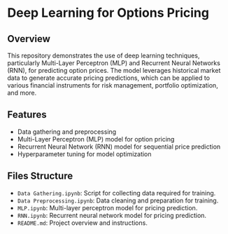 # Deep Learning for Options Pricing

## Overview
This repository demonstrates the use of deep learning techniques, particularly Multi-Layer Perceptron (MLP) and Recurrent Neural Networks (RNN), for predicting option prices. The model leverages historical market data to generate accurate pricing predictions, which can be applied to various financial instruments for risk management, portfolio optimization, and more.

## Features
- Data gathering and preprocessing
- Multi-Layer Perceptron (MLP) model for option pricing
- Recurrent Neural Network (RNN) model for sequential price prediction
- Hyperparameter tuning for model optimization


## Files Structure
- `Data Gathering.ipynb`: Script for collecting data required for training.
- `Data Preprocessing.ipynb`: Data cleaning and preparation for training.
- `MLP.ipynb`: Multi-layer perceptron model for pricing prediction.
- `RNN.ipynb`: Recurrent neural network model for pricing prediction.
- `README.md`: Project overview and instructions.




